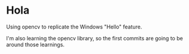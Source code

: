 # Hola

Using opencv to replicate the Windows "Hello" feature.

I'm also learning the opencv library, so the first commits are going to be around those learnings.
